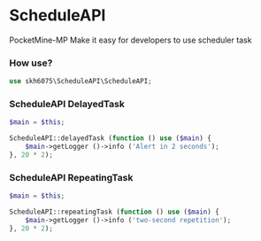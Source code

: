 # ScheduleAPI
PocketMine-MP Make it easy for developers to use scheduler task

### How use?

```php
use skh6075\ScheduleAPI\ScheduleAPI;
```

### ScheduleAPI DelayedTask
```php
$main = $this;

ScheduleAPI::delayedTask (function () use ($main) {
    $main->getLogger ()->info ('Alert in 2 seconds');
}, 20 * 2);
```

### ScheduleAPI RepeatingTask
```php
$main = $this;

ScheduleAPI::repeatingTask (function () use ($main) {
    $main->getLogger ()->info ('two-second repetition');
}, 20 * 2);
```
